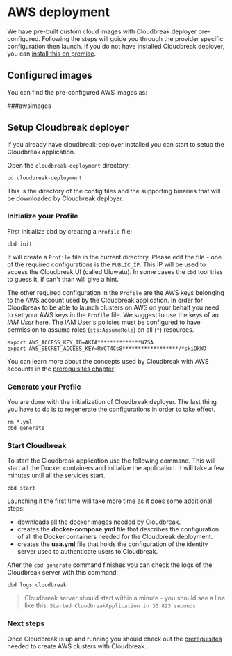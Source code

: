 # AWS deployment

We have pre-built custom cloud images with Cloudbreak deployer pre-configured. Following the steps will guide you through the provider specific configuration then launch. If you do not have installed Cloudbreak deployer, you can [install this on premise](onprem.md).

## Configured images

You can find the pre-configured AWS images as:

###awsimages


## Setup Cloudbreak deployer

If you already have cloudbreak-deployer installed you can start to setup the Cloudbreak application.

Open the `cloudbreak-deployment` directory:

```
cd cloudbreak-deployment
```

This is the directory of the config files and the supporting binaries that will be downloaded by Cloudbreak deployer.

### Initialize your Profile

First initialize cbd by creating a `Profile` file:

```
cbd init
```

It will create a `Profile` file in the current directory. Please edit the file - one of the required configurations is the `PUBLIC_IP`.
This IP will be used to access the Cloudbreak UI (called Uluwatu). In some cases the `cbd` tool tries to guess it, if can't than will give a hint.

The other required configuration in the `Profile` are the AWS keys belonging to the AWS account used by the Cloudbreak application.
In order for Cloudbreak to be able to launch clusters on AWS on your behalf you need to set your AWS keys in the `Profile` file.
We suggest to use the keys of an *IAM User* here. The IAM User's policies must be configured to have permission to assume roles (`sts:AssumeRole`) on all (`*`) resources.

```
export AWS_ACCESS_KEY_ID=AKIA**************W7SA
export AWS_SECRET_ACCESS_KEY=RWCT4Cs8******************/*skiOkWD
```

You can learn more about the concepts used by Cloudbreak with AWS accounts in the [prerequisites chapter](aws_pre_prov.md) 

### Generate your Profile

You are done with the initialization of Cloudbreak deployer. The last thing you have to do is to regenerate the configurations in order to take effect.

```
rm *.yml
cbd generate
```

### Start Cloudbreak

To start the Cloudbreak application use the following command.
This will start all the Docker containers and initialize the application. It will take a few minutes until all the services start.

```
cbd start
```

Launching it the first time will take more time as it does some additional steps:

- downloads all the docker images needed by Cloudbreak.
- creates the **docker-compose.yml** file that describes the configuration of all the Docker containers needed for the Cloudbreak deployment.
- creates the **uaa.yml** file that holds the configuration of the identity server used to authenticate users to Cloudbreak.

After the `cbd generate` command finishes you can check the logs of the Cloudbreak server with this command:

```
cbd logs cloudbreak
```
>Cloudbreak server should start within a minute - you should see a line like this: `Started CloudbreakApplication in 36.823 seconds`

### Next steps

Once Cloudbreak is up and running you should check out the [prerequisites](aws_pre_prov.md) needed to create AWS clusters with Cloudbreak.


